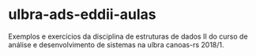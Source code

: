 # ulbra-ads-eddii-aulas
Exemplos e exercícios da disciplina de estruturas de dados II do curso de análise e desenvolvimento de sistemas na ulbra canoas-rs 2018/1.

